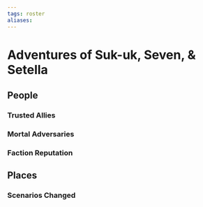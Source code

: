 ```yaml
---
tags: roster
aliases:
---
```

# Adventures of Suk-uk, Seven, & Setella
## People
### Trusted Allies
### Mortal Adversaries
### Faction Reputation
## Places
### Scenarios Changed